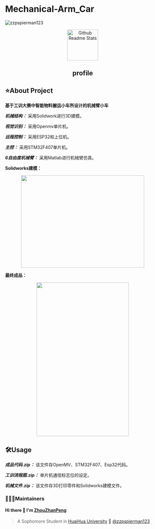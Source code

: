 # Mechanical-Arm_Car
<img src="https://komarev.com/ghpvc/?username=zzpspierman123" alt="zzpspierman123" />
<p align="center">
 <img width="100px" src="https://res.cloudinary.com/anuraghazra/image/upload/v1594908242/logo_ccswme.svg" align="center" alt="Github Readme Stats" />
 <h2 align="center">profile</h2>
</p>


## ⭐️About Project

**基于工训大赛中智能物料搬运小车所设计的机械臂小车** 
<div>
 
***机械结构：*** 采用Solidwork进行3D建模。
<div>

***视觉识别：*** 采用Openmv单片机。
<div>

***远程控制：*** 采用ESP32和上位机。
<div>

***主控：*** 采用STM32F407单片机。
<div>

***6自由度机械臂：*** 采用Matlab进行机械臂仿真。
<div>
 
**Solidworks建模：** 

<div align=center><img width="400" height="300" src="https://github.com/zzpspierman123/Mechanical-Arm_Car/assets/104633510/3965e4b8-e7b0-404b-8bba-c4078e85b57b"/></div>

**最终成品：** 

<div align=center><img width="300" height="500" src="https://github.com/zzpspierman123/Mechanical-Arm_Car/assets/104633510/f3ca2609-2ab6-4625-9236-e21dcb78fe38"/></div>

## 🛠Usage
***成品代码.zip：*** 该文件存OpenMV、STM32F407、Esp32代码。
<div>

***工训流程图.zip：*** 单片机通信标志位的设定。
<div>
  
***机械文件.zip：*** 该文件存3D打印零件和Solidworks建模文件。
<div>
 
### 👨🏻‍💻Maintainers
####     Hi there 👋 I'm [ZhouZhanPeng](https://github.com/zzpspierman123)
> A Sophomore Student in [HuaiHua University](http://www.hhtc.edu.cn/?affichelist-2)
> 🌱 [@zzpspierman123](https://github.com/zzpspierman123)
